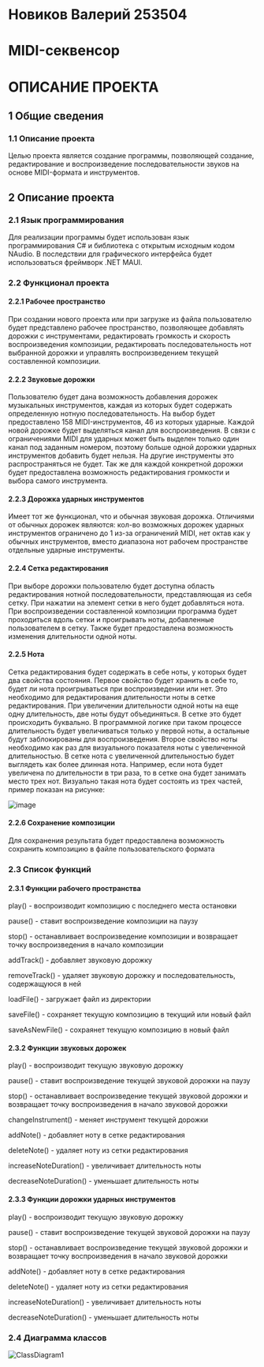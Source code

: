 # Новиков Валерий 253504
# MIDI-секвенсор
# ОПИСАНИЕ ПРОЕКТА
## 1 Общие сведения
### 1.1  Описание проекта
Целью проекта является создание программы, позволяющей создание, редактирование и воспроизведение последовательности звуков на основе MIDI-формата и инструментов.
## 2 Описание проекта
### 2.1 Язык программирования
Для реализации программы будет использован язык программирования C# и библиотека с открытым исходным кодом NAudio. В последствии для графического интерфейса будет использоваться фреймворк .NET MAUI.
### 2.2 Функционал проекта

#### 2.2.1 Рабочее пространство
При создании нового проекта или при загрузке из файла пользователю будет представлено рабочее пространство, позволяющее добавлять дорожки с инструментами, редактировать громкость и скорость воспроизведения композиции, редактировать последовательность нот выбранной дорожки и управлять воспроизведением текущей составленной композиции.

#### 2.2.2 Звуковые дорожки
Пользователю будет дана возможность добавления дорожек музыкальных инструментов, каждая из которых будет содержать определенную нотную последовательность. На выбор будет предоставлено 158 MIDI-инструментов, 46 из которых ударные. Каждой новой дорожке будет выделяться канал для воспроизведения. В связи с ограничениями MIDI для ударных может быть выделен только один канал под заданным номером, поэтому больше одной дорожки ударных инструментов добавить будет нельзя. На другие инструменты это распространяться не будет. Так же для каждой конкретной дорожки будет предоставлена возможность редактирования громкости и выбора самого инструмента.

#### 2.2.3 Дорожка ударных инструментов
Имеет тот же функционал, что и обычная звуковая дорожка. Отличиями от обычных дорожек являются: кол-во возможных дорожек ударных инструментов ограничено до 1 из-за ограничений MIDI, нет октав как у обычных инструментов, вместо диапазона нот рабочем пространстве отдельные ударные инструменты. 

#### 2.2.4 Сетка редактирования
При выборе дорожки пользователю будет доступна область редактирования нотной последовательности, представляющая из себя сетку. При нажатии на элемент сетки в него будет добавляться нота. При воспроизведении составленной композиции программа будет проходиться вдоль сетки и проигрывать ноты, добавленные пользователем в сетку. Также будет предоставлена возможность изменения длительности одной ноты.

#### 2.2.5 Нота
Сетка редактирования будет содержать в себе ноты, у которых будет два свойства состояния. Первое свойство будет хранить в себе то, будет ли нота проигрываться при воспроизведении или нет. Это необходимо для редактирования длительности ноты в сетке редактирования. При увеличении длительности одной ноты на еще одну длительность, две ноты будут объединяться. В сетке это будет происходить буквально. В программной логике при таком процессе длительность будет увеличиваться только у первой ноты, а остальные будут заблокированы для воспроизведения. Второе свойство ноты необходимо как раз для визуального показателя ноты с увеличенной длительностью. В сетке нота с увеличенной длительностью будет выглядеть как более длинная нота. Например, если нота будет увеличена по длительности в три раза, то в сетке она будет занимать место трех нот. Визуально такая нота будет состоять из трех частей, пример показан на рисунке:

![image](https://github.com/NovikovValeriy/OOP/assets/125986599/7f2fd7d8-cabb-44b0-94de-6548c7f55098)


#### 2.2.6 Сохранение композиции
Для сохранения результата будет предоставлена возможность сохранить композицию в файле пользовательского формата

### 2.3 Список функций

#### 2.3.1 Функции рабочего пространства
play() - воспроизводит композицию с последнего места остановки

pause() - ставит воспроизведение композиции на паузу

stop() - останавливает воспроизведение композиции и возвращает точку воспроизведения в начало композиции

addTrack() - добавляет звуковую дорожку

removeTrack() - удаляет звуковую дорожку и последовательность, содержащуюся в ней

loadFile() - загружает файл из директории

saveFile() - сохраняет текущую композицию в текущий или новый файл

saveAsNewFile() - сохраянет текущую композицию в новый файл


#### 2.3.2 Функции звуковых дорожек
play() - воспроизводит текущую звуковую дорожку

pause() - ставит воспроизведение текущей звуковой дорожки на паузу

stop() - останавливает воспроизведение текущей звуковой дорожки и возвращает точку воспроизведения в начало звуковой дорожки

changeInstrument() - меняет инструмент текущей дорожки

addNote() - добавляет ноту в сетке редактирования

deleteNote() - удаляет ноту из сетки редактирования

increaseNoteDuration() - увеличивает длительность ноты

decreaseNoteDuration() - уменьшает длительность ноты


#### 2.3.3 Функции дорожки ударных инструментов
play() - воспроизводит текущую звуковую дорожку

pause() - ставит воспроизведение текущей звуковой дорожки на паузу

stop() - останавливает воспроизведение текущей звуковой дорожки и возвращает точку воспроизведения в начало звуковой дорожки

addNote() - добавляет ноту в сетке редактирования

deleteNote() - удаляет ноту из сетки редактирования

increaseNoteDuration() - увеличивает длительность ноты

decreaseNoteDuration() - уменьшает длительность ноты

### 2.4 Диаграмма классов
![ClassDiagram1](https://github.com/NovikovValeriy/OOP/assets/125986599/8fe39ad0-b680-45b2-bbda-6f9856c77b97)
